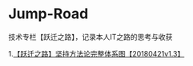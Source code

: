 # Jump-Road
技术专栏【跃迁之路】，记录本人IT之路的思考与收获

1.[【跃迁之路】坚持方法论完整体系图【20180421v1.3】](http://naotu.baidu.com/file/37b216ff1193b6bd717f6f44eb3ab53d?token=a06b8089498a0fc5)
